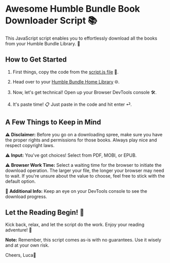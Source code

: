 # Awesome Humble Bundle Book Downloader Script :books:

This JavaScript script enables you to effortlessly download all the books from your Humble Bundle Library. 🚀

## How to Get Started

1. First things, copy the code from the [script.js file](script.js) 📜.

2. Head over to your [Humble Bundle Home Library](https://www.humblebundle.com/home/library) 🌐.

3. Now, let's get technical! Open up your Browser DevTools console 🛠️.

4. It's paste time! 📋 Just paste in the code and hit enter ⏎.

## A Few Things to Keep in Mind

:warning: **Disclaimer:** Before you go on a downloading spree, make sure you have the proper rights and permissions for those books. Always play nice and respect copyright laws.

:warning: **Input:** You've got choices! Select from PDF, MOBI, or EPUB.

:warning: **Browser Work Time:** Select a waiting time for the browser to initiate the download operation. The larger your file, the longer your browser may need to wait. If you're unsure about the value to choose, feel free to stick with the default option.

:rainbow: **Additional Info:** Keep an eye on your DevTools console to see the download progress.

## Let the Reading Begin! 🚀

Kick back, relax, and let the script do the work. Enjoy your reading adventure! :book:

**Note:** Remember, this script comes as-is with no guarantees. Use it wisely and at your own risk.

Cheers,
Luca👋
